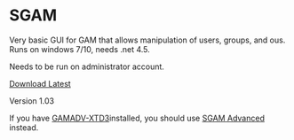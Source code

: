 # SGAM
Very basic GUI for GAM that allows manipulation of users, groups, and ous. Runs on windows 7/10, needs .net 4.5.

Needs to be run on administrator account.

[Download Latest](https://github.com/RecreationalGarbage/SGAM/releases/download/1.03/SGAM_1_0_3.zip)

Version 1.03

If you have [GAMADV-XTD3](https://github.com/taers232c/GAMADV-XTD3)installed, you should use [SGAM Advanced](https://github.com/RecreationalGarbage/SGAM/tree/advanced) instead.
